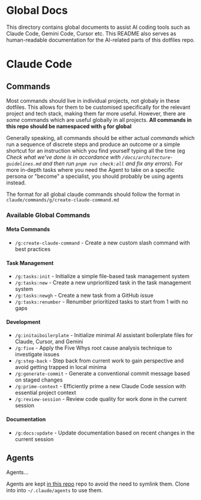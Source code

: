 # Global Docs

This directory contains global documents to assist AI coding tools such as Claude Code, Gemini Code, Cursor etc. This README also serves as human-readable documentation for the AI-related parts of this dotfiles repo.

# Claude Code

## Commands

Most commands should live in individual projects, not globaly in these dotfiles. This allows for them to be customised specifically for the relevant project and tech stack, making them far more useful. However, there are _some_ commands which are useful globally in all projects. **All commands in this repo should be namespaced with `g` for global**

Generally speaking, all commands should be either actual _commands_ which run a sequence of discrete steps and produce an outcome or a simple shortcut for an instruction which you find yourself typing all the time (eg _Check what we've done is in accordance with `/docs/architecture-guidelines.md` and then run `pnpm run check:all` and fix any errors_). For more in-depth tasks where you need the Agent to take on a specific persona or "become" a specialist, you should probably be using agents instead.

The format for all global claude commands should follow the format in `claude/commands/g/create-claude-command.md`

### Available Global Commands

#### Meta Commands

- `/g:create-claude-command` - Create a new custom slash command with best practices

#### Task Management

- `/g:tasks:init` - Initialize a simple file-based task management system
- `/g:tasks:new` - Create a new unprioritized task in the task management system
- `/g:tasks:newgh` - Create a new task from a GitHub issue
- `/g:tasks:renumber` - Renumber prioritized tasks to start from 1 with no gaps

#### Development

- `/g:initaiboilerplate` - Initialize minimal AI assistant boilerplate files for Claude, Cursor, and Gemini
- `/g:five` - Apply the Five Whys root cause analysis technique to investigate issues
- `/g:step-back` - Step back from current work to gain perspective and avoid getting trapped in local minima
- `/g:generate-commit` - Generate a conventional commit message based on staged changes
- `/g:prime-context` - Efficiently prime a new Claude Code session with essential project context
- `/g:review-session` - Review code quality for work done in the current session

#### Documentation

- `/g:docs:update` - Update documentation based on recent changes in the current session

## Agents

Agents...

Agents are kept [in this repo](https://github.com/dannysmith/agents) repo to avoid the need to symlink them. Clone into into `~/.claude/agents` to use them.
